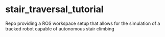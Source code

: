 # stair_traversal_tutorial
Repo providing a ROS workspace setup that allows for the simulation of a tracked robot capable of autonomous stair climbing
